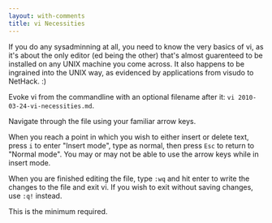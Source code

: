 ```yaml
---
layout: with-comments
title: vi Necessities
---
```


If you do any sysadminning at all, you need to know the very basics of vi, as
it's about the only editor (ed being the other) that's almost guarenteed to be
installed on any UNIX machine you come across. It also happens to be ingrained
into the UNIX way, as evidenced by applications from visudo to NetHack. :)

Evoke vi from the commandline with an optional filename after it:
`vi 2010-03-24-vi-necessities.md`.

Navigate through the file using your familiar arrow keys.

When you reach a point in which you wish to either insert or delete text, press
`i` to enter "Insert mode", type as normal, then press `Esc` to return to
"Normal mode". You may or may not be able to use the arrow keys while in insert
mode.

When you are finished editing the file, type `:wq` and hit enter to write the
changes to the file and exit vi. If you wish to exit without saving changes, use
`:q!` instead.

This is the minimum required.
